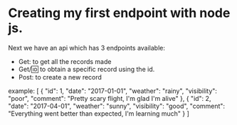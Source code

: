 # Creating my first endpoint with node js.

Next we have an api which has 3 endpoints available:

- Get: to get all the records made
- Get/:id: to obtain a specific record using the id.
- Post: to create a new record

example:
 [
    {
        "id": 1,
        "date": "2017-01-01",
        "weather": "rainy",
        "visibility": "poor",
        "comment": "Pretty scary flight, I'm glad I'm alive"
    },
    {
        "id": 2,
        "date": "2017-04-01",
        "weather": "sunny",
        "visibility": "good",
        "comment": "Everything went better than expected, I'm learning much"
    }
]
